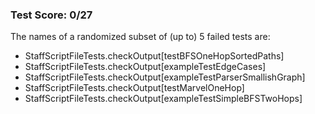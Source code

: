 ### Test Score: 0/27

The names of a randomized subset of (up to) 5 failed tests are:
 - StaffScriptFileTests.checkOutput[testBFSOneHopSortedPaths]
 - StaffScriptFileTests.checkOutput[exampleTestEdgeCases]
 - StaffScriptFileTests.checkOutput[exampleTestParserSmallishGraph]
 - StaffScriptFileTests.checkOutput[testMarvelOneHop]
 - StaffScriptFileTests.checkOutput[exampleTestSimpleBFSTwoHops]



